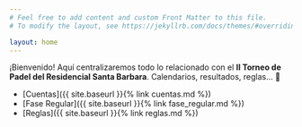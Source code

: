 ```yaml
---
# Feel free to add content and custom Front Matter to this file.
# To modify the layout, see https://jekyllrb.com/docs/themes/#overriding-theme-defaults

layout: home
---
```


¡Bienvenido! Aquí centralizaremos todo lo relacionado con el **II Torneo de Padel del Residencial Santa Barbara**. Calendarios, resultados, reglas... 🎾

* [Cuentas]({{ site.baseurl }}{% link cuentas.md %})
* [Fase Regular]({{ site.baseurl }}{% link fase_regular.md %})
* [Reglas]({{ site.baseurl }}{% link reglas.md %})

